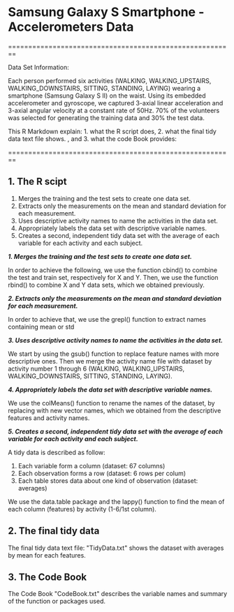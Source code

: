**Samsung Galaxy S Smartphone - Accelerometers Data** 
========================================================

========================================================

Data Set Information:

Each person performed six activities (WALKING, WALKING_UPSTAIRS, WALKING_DOWNSTAIRS, SITTING, STANDING, LAYING) wearing a smartphone (Samsung Galaxy S II) on the waist. Using its embedded accelerometer and gyroscope, we captured 3-axial linear acceleration and 3-axial angular velocity at a constant rate of 50Hz. 70% of the volunteers was selected for generating the training data and 30% the test data. 

This R Markdown explain: 1. what the R script does, 2. what the final tidy data text file shows. , and 3. what the code Book provides:

========================================================

## 1. The R scipt

1. Merges the training and the test sets to create one data set.
2. Extracts only the measurements on the mean and standard deviation for each measurement. 
3. Uses descriptive activity names to name the activities in the data set.
4. Appropriately labels the data set with descriptive variable names. 
5. Creates a second, independent tidy data set with the average of each variable for each activity and each subject. 

***1. Merges the training and the test sets to create one data set.***

In order to achieve the following, we use the function cbind() to combine the test and train set, respectively for X and Y. Then, we use the function rbind() to combine X and Y data sets, which we obtained previously.


***2. Extracts only the measurements on the mean and standard deviation for each measurement.***

In order to achieve that, we use the grepl() function to extract names containing mean or std


***3. Uses descriptive activity names to name the activities in the data set.***

We start by using the gsub() function to replace feature names with more descriptive ones. Then we merge the activity name file with dataset by activity number 1 through 6 (WALKING, WALKING_UPSTAIRS, WALKING_DOWNSTAIRS, SITTING, STANDING, LAYING).


***4. Appropriately labels the data set with descriptive variable names.***

We use the colMeans() function to rename the names of the dataset, by replacing with new vector names, which we obtained from the descriptive features and activity names.


***5. Creates a second, independent tidy data set with the average of each variable for each activity and each subject.***

A tidy data is described as follow:
1. Each variable form a column (dataset: 67 columns)
2. Each observation forms a row (dataset: 6 rows per colum)
3. Each table stores data about one kind of observation (dataset: averages)

We use the data.table package and the lappy() function to find the mean of each column (features) by activity (1-6/1st column).


## 2. The final tidy data 

The final tidy data text file: "TidyData.txt" shows the dataset with averages by mean for each features. 

## 3. The Code Book

The Code Book "CodeBook.txt" describes the variable names and summary of the function or packages used.

